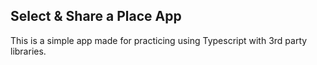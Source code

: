 ## Select & Share a Place App

This is a simple app made for practicing using Typescript with 3rd party libraries.
